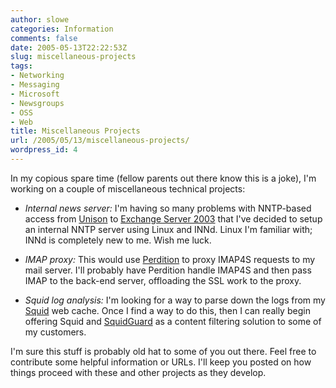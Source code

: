 ```yaml
---
author: slowe
categories: Information
comments: false
date: 2005-05-13T22:22:53Z
slug: miscellaneous-projects
tags:
- Networking
- Messaging
- Microsoft
- Newsgroups
- OSS
- Web
title: Miscellaneous Projects
url: /2005/05/13/miscellaneous-projects/
wordpress_id: 4
---
```


In my copious spare time (fellow parents out there know this is a joke), I'm working on a couple of miscellaneous technical projects:

* _Internal news server:_ I'm having so many problems with NNTP-based access from [Unison](http://www.panic.com/unison/) to [Exchange Server 2003](http://www.microsoft.com/exchange/) that I've decided to setup an internal NNTP server using Linux and INNd. Linux I'm familiar with; INNd is completely new to me. Wish me luck.

* _IMAP proxy:_ This would use [Perdition](http://www.vergenet.net/linux/perdition/) to proxy IMAP4S requests to my mail server. I'll probably have Perdition handle IMAP4S and then pass IMAP to the back-end server, offloading the SSL work to the proxy.

* _Squid log analysis:_ I'm looking for a way to parse down the logs from my [Squid](http://www.squid-cache.org/) web cache. Once I find a way to do this, then I can really begin offering Squid and [SquidGuard](http://www.squidguard.org/) as a content filtering solution to some of my customers.

I'm sure this stuff is probably old hat to some of you out there. Feel free to contribute some helpful information or URLs.  I'll keep you posted on how things proceed with these and other projects as they develop.
